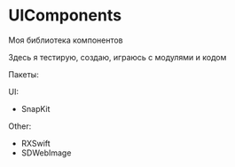 # UIComponents
Моя библиотека компонентов

Здесь я тестирую, создаю, играюсь с модулями и кодом

Пакеты:

UI:
- SnapKit

Other:
- RXSwift
- SDWebImage
